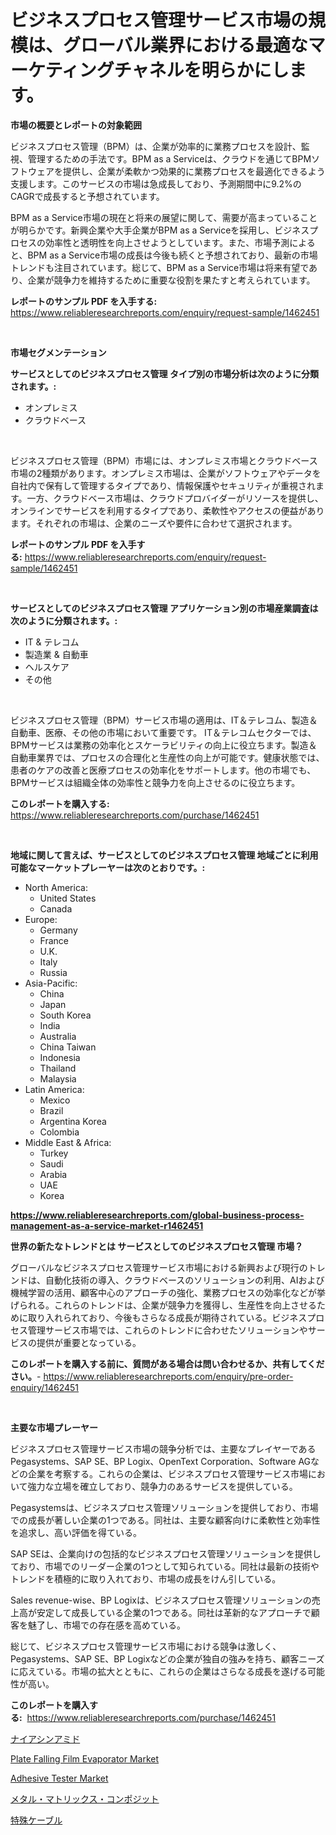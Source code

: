 <p><h1>ビジネスプロセス管理サービス市場の規模は、グローバル業界における最適なマーケティングチャネルを明らかにします。</h1></p><p><strong>市場の概要とレポートの対象範囲</strong></p>
<p><p>ビジネスプロセス管理（BPM）は、企業が効率的に業務プロセスを設計、監視、管理するための手法です。BPM as a Serviceは、クラウドを通じてBPMソフトウェアを提供し、企業が柔軟かつ効果的に業務プロセスを最適化できるよう支援します。このサービスの市場は急成長しており、予測期間中に9.2%のCAGRで成長すると予想されています。</p><p>BPM as a Service市場の現在と将来の展望に関して、需要が高まっていることが明らかです。新興企業や大手企業がBPM as a Serviceを採用し、ビジネスプロセスの効率性と透明性を向上させようとしています。また、市場予測によると、BPM as a Service市場の成長は今後も続くと予想されており、最新の市場トレンドも注目されています。総じて、BPM as a Service市場は将来有望であり、企業が競争力を維持するために重要な役割を果たすと考えられています。</p></p>
<p><strong>レポートのサンプル PDF を入手する:</strong> <a href="https://www.reliableresearchreports.com/enquiry/request-sample/1462451">https://www.reliableresearchreports.com/enquiry/request-sample/1462451</a></p>
<p>&nbsp;</p>
<p><strong>市場セグメンテーション</strong></p>
<p><strong>サービスとしてのビジネスプロセス管理 タイプ別の市場分析は次のように分類されます。:</strong></p>
<p><ul><li>オンプレミス</li><li>クラウドベース</li></ul></p>
<p>&nbsp;</p>
<p><p>ビジネスプロセス管理（BPM）市場には、オンプレミス市場とクラウドベース市場の2種類があります。オンプレミス市場は、企業がソフトウェアやデータを自社内で保有して管理するタイプであり、情報保護やセキュリティが重視されます。一方、クラウドベース市場は、クラウドプロバイダーがリソースを提供し、オンラインでサービスを利用するタイプであり、柔軟性やアクセスの便益があります。それぞれの市場は、企業のニーズや要件に合わせて選択されます。</p></p>
<p><strong>レポートのサンプル PDF を入手する:</strong>&nbsp;<a href="https://www.reliableresearchreports.com/enquiry/request-sample/1462451">https://www.reliableresearchreports.com/enquiry/request-sample/1462451</a></p>
<p>&nbsp;</p>
<p><strong> サービスとしてのビジネスプロセス管理 アプリケーション別の市場産業調査は次のように分類されます。:</strong></p>
<p><ul><li>IT & テレコム</li><li>製造業 & 自動車</li><li>ヘルスケア</li><li>その他</li></ul></p>
<p>&nbsp;</p>
<p><p>ビジネスプロセス管理（BPM）サービス市場の適用は、IT＆テレコム、製造＆自動車、医療、その他の市場において重要です。 IT＆テレコムセクターでは、BPMサービスは業務の効率化とスケーラビリティの向上に役立ちます。製造＆自動車業界では、プロセスの合理化と生産性の向上が可能です。健康状態では、患者のケアの改善と医療プロセスの効率化をサポートします。他の市場でも、BPMサービスは組織全体の効率性と競争力を向上させるのに役立ちます。</p></p>
<p><strong>このレポートを購入する:</strong>&nbsp; <a href="https://www.reliableresearchreports.com/purchase/1462451">https://www.reliableresearchreports.com/purchase/1462451</a></p>
<p>&nbsp;</p>
<p><strong>地域に関して言えば、サービスとしてのビジネスプロセス管理 地域ごとに利用可能なマーケットプレーヤーは次のとおりです。:</strong></p>
<p><ul>
    <li>
        North America:
        <ul>
            <li>United States</li>
            <li>Canada</li>
        </ul>
    </li>
    <li>
        Europe:
        <ul>
            <li>Germany</li>
            <li>France</li>
            <li>U.K.</li>
            <li>Italy</li>
            <li>Russia</li>
        </ul>
    </li>
    <li>
        Asia-Pacific:
        <ul>
            <li>China</li>
            <li>Japan</li>
            <li>South Korea</li>
            <li>India</li>
            <li>Australia</li>
            <li>China Taiwan</li>
            <li>Indonesia</li>
            <li>Thailand</li>
            <li>Malaysia</li>
        </ul>
    </li>
    <li>
        Latin America:
        <ul>
            <li>Mexico</li>
            <li>Brazil</li>
            <li>Argentina Korea</li>
            <li>Colombia</li>
        </ul>
    </li>
    <li>
        Middle East & Africa:
        <ul>
            <li>Turkey</li>
            <li>Saudi</li>
            <li>Arabia</li>
            <li>UAE</li>
            <li>Korea</li>
        </ul>
    </li>
    </ul></p>
<p><strong><a href="https://www.reliableresearchreports.com/global-business-process-management-as-a-service-market-r1462451">https://www.reliableresearchreports.com/global-business-process-management-as-a-service-market-r1462451</a></strong>&nbsp;</p>
<p><strong>世界の新たなトレンドとは サービスとしてのビジネスプロセス管理 市場？</strong></p>
<p><p>グローバルなビジネスプロセス管理サービス市場における新興および現行のトレンドは、自動化技術の導入、クラウドベースのソリューションの利用、AIおよび機械学習の活用、顧客中心のアプローチの強化、業務プロセスの効率化などが挙げられる。これらのトレンドは、企業が競争力を獲得し、生産性を向上させるために取り入れられており、今後もさらなる成長が期待されている。ビジネスプロセス管理サービス市場では、これらのトレンドに合わせたソリューションやサービスの提供が重要となっている。</p></p>
<p><strong>このレポートを購入する前に、質問がある場合は問い合わせるか、共有してください。</strong>- <a href="https://www.reliableresearchreports.com/enquiry/pre-order-enquiry/1462451">https://www.reliableresearchreports.com/enquiry/pre-order-enquiry/1462451</a></p>
<p>&nbsp;</p>
<p><strong>主要な市場プレーヤー</strong></p>
<p><p>ビジネスプロセス管理サービス市場の競争分析では、主要なプレイヤーであるPegasystems、SAP SE、BP Logix、OpenText Corporation、Software AGなどの企業を考察する。これらの企業は、ビジネスプロセス管理サービス市場において強力な立場を確立しており、競争力のあるサービスを提供している。</p><p>Pegasystemsは、ビジネスプロセス管理ソリューションを提供しており、市場での成長が著しい企業の1つである。同社は、主要な顧客向けに柔軟性と効率性を追求し、高い評価を得ている。</p><p>SAP SEは、企業向けの包括的なビジネスプロセス管理ソリューションを提供しており、市場でのリーダー企業の1つとして知られている。同社は最新の技術やトレンドを積極的に取り入れており、市場の成長をけん引している。</p><p>Sales revenue-wise、BP Logixは、ビジネスプロセス管理ソリューションの売上高が安定して成長している企業の1つである。同社は革新的なアプローチで顧客を魅了し、市場での存在感を高めている。</p><p>総じて、ビジネスプロセス管理サービス市場における競争は激しく、Pegasystems、SAP SE、BP Logixなどの企業が独自の強みを持ち、顧客ニーズに応えている。市場の拡大とともに、これらの企業はさらなる成長を遂げる可能性が高い。</p></p>
<p><strong>このレポートを購入する:</strong>&nbsp;&nbsp;<a href="https://www.reliableresearchreports.com/purchase/1462451">https://www.reliableresearchreports.com/purchase/1462451</a></p>
<p><p><a href="https://medium.com/@josephmiller1959/%E3%83%8A%E3%82%A4%E3%82%A2%E3%82%B7%E3%83%B3%E3%82%A2%E3%83%9F%E3%83%89%E5%B8%82%E5%A0%B4%E3%81%AE%E8%A6%8F%E6%A8%A1%E3%81%A8%E5%B8%82%E5%A0%B4%E5%8B%95%E5%90%91-%E5%AE%8C%E5%85%A8%E3%81%AA%E6%A5%AD%E7%95%8C%E6%A6%82%E8%A6%81-2024%E5%B9%B4%E3%81%8B%E3%82%892031%E5%B9%B4-409e8048c282">ナイアシンアミド</a></p><p><a href="https://www.linkedin.com/pulse/plate-falling-film-evaporator-market-exploring-share-trends-future-cj26e?trackingId=mOnVK%2FFhvlKXKRHMF%2Fykhg%3D%3D">Plate Falling Film Evaporator Market</a></p><p><a href="https://github.com/kufem1/Market-Research-Report-List-2/blob/main/adhesive-tester-market.md">Adhesive Tester Market</a></p><p><a href="https://github.com/Sophiaard2003/Market-Research-Report-List-1/blob/main/412454629995.md">メタル・マトリックス・コンポジット</a></p><p><a href="https://medium.com/@jarredmertz53/%E5%B0%82%E9%96%80%E3%82%B1%E3%83%BC%E3%83%96%E3%83%AB%E5%B8%82%E5%A0%B4%E3%83%AC%E3%83%9D%E3%83%BC%E3%83%88%E3%81%AF-%E3%81%93%E3%81%AE%E5%B8%82%E5%A0%B4%E3%81%AE%E6%9C%80%E6%96%B0%E3%81%AE%E3%83%88%E3%83%AC%E3%83%B3%E3%83%89%E3%82%84%E6%88%90%E9%95%B7%E6%A9%9F%E4%BC%9A%E3%82%92%E6%98%8E%E3%82%89%E3%81%8B%E3%81%AB%E3%81%97%E3%81%A6%E3%81%84%E3%81%BE%E3%81%99-8e2845ef6950">特殊ケーブル</a></p></p>